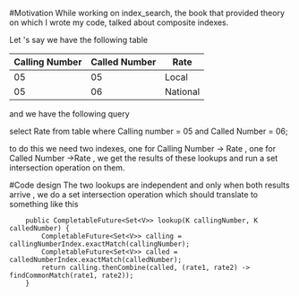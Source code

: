 #Motivation
While working on index_search, the book that provided theory on which I wrote my code,  talked about composite indexes.

Let 's say we have the following table

| Calling Number  | Called Number | Rate      |
| ------------- | --------------- |-----------|
| 05            | 05              | Local     |
| 05            | 06              | National  |

and we have the following query 

select Rate from table where Calling number = 05 and Called Number = 06;

to do this we need two indexes, one for Calling Number -> Rate , one for Called Number ->Rate , we get the results of these lookups
and run a set intersection operation on them.


#Code design
The two lookups are independent and only when both results arrive , we do a set intersection operation which should translate to something like this

```
    public CompletableFuture<Set<V>> lookup(K callingNumber, K calledNumber) {
        CompletableFuture<Set<V>> calling = callingNumberIndex.exactMatch(callingNumber);
        CompletableFuture<Set<V>> called = calledNumberIndex.exactMatch(calledNumber);
        return calling.thenCombine(called, (rate1, rate2) -> findCommonMatch(rate1, rate2));
    }
```
    

